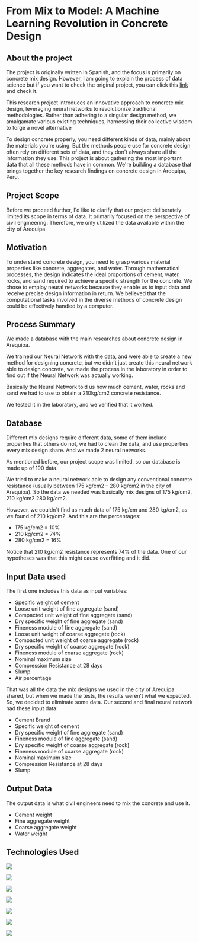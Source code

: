 # From Mix to Model: A Machine Learning Revolution in Concrete Design

## About the project

The project is originally written in Spanish, and the focus is primarily on concrete mix design. However, I am going to explain the process of data science but if you want to check the original project, you can click this [link](https://repositorio.ucsm.edu.pe/handle/20.500.12920/12366 "link") and check it. 

This research project introduces an innovative approach to concrete mix design, leveraging neural networks to revolutionize traditional methodologies. Rather than adhering to a singular design method, we amalgamate various existing techniques, harnessing their collective wisdom to forge a novel alternative

To design concrete properly, you need different kinds of data, mainly about the materials you're using. But the methods people use for concrete design often rely on different sets of data, and they don't always share all the information they use. This project is about gathering the most important data that all these methods have in common. We're building a database that brings together the key research findings on concrete design in Arequipa, Peru.

## Project Scope

Before we proceed further, I'd like to clarify that our project deliberately limited its scope in terms of data. It primarily focused on the perspective of civil engineering. Therefore, we only utilized the data available within the city of Arequipa

## Motivation

To understand concrete design, you need to grasp various material properties like concrete, aggregates, and water. Through mathematical processes, the design indicates the ideal proportions of cement, water, rocks, and sand required to achieve a specific strength for the concrete. We chose to employ neural networks because they enable us to input data and receive precise design information in return. We believed that the computational tasks involved in the diverse methods of concrete design could be effectively handled by a computer.

## Process Summary

We made a database with the main researches about concrete design in Arequipa.

We trained our Neural Network with the data, and were able to create a new method for designing concrete, but we didn´t just create this neural network able to design concrete, we made the process in the laboratory in order to find out if the Neural Network was actually working.

Basically the Neural Network told us how much cement, water, rocks and sand we had to use to obtain a 210kg/cm2 concrete resistance. 

We tested it in the laboratory, and we verified that it worked. 

## Database

Different mix designs require different data, some of them include properties that others do not, we had to clean the data, and use properties every mix design share. And we made 2 neural networks.

As mentioned before, our project scope was limited, so our database is made up of 190 data.

We tried to make a neural network able to design any conventional concrete resistance (usually between 175 kg/cm2 – 280 kg/cm2 in the city of Arequipa). So the data we needed was basically mix designs of 175 kg/cm2, 210 kg/cm2 280 kg/cm2.

However, we couldn´t find as much data of 175 kg/cm and 280 kg/cm2, as we found of 210 kg/cm2. And this are the percentages:

- 175 kg/cm2 = 10%
- 210 kg/cm2 = 74%
- 280 kg/cm2 = 16%

Notice that 210 kg/cm2 resistance represents 74% of the data. One of our hypotheses was that this might cause overfitting and it did.

## Input Data used

The first one includes this data as input variables:

- Specific weight of cement
- Loose unit weight of fine aggregate (sand)
- Compacted unit weight of fine aggregate (sand)
- Dry specific weight of fine aggregate (sand)
- Fineness module of fine aggregate (sand)
- Loose unit weight of coarse aggregate (rock)
- Compacted unit weight of coarse aggregate (rock)
- Dry specific weight of coarse aggregate (rock)
- Fineness module of coarse aggregate (rock)
- Nominal maximum size
- Compression Resistance at 28 days
- Slump
- Air percentage

That was all the data the mix designs we used in the city of Arequipa shared, but when we made the tests, the results weren’t what we expected. So, we decided to eliminate some data. Our second and final neural network had these input data:

- Cement Brand
- Specific weight of cement
- Dry specific weight of fine aggregate (sand)
- Fineness module of fine aggregate (sand)
- Dry specific weight of coarse aggregate (rock)
- Fineness module of coarse aggregate (rock)
- Nominal maximum size
- Compression Resistance at 28 days
- Slump

## Output Data

The output data is what civil engineers need to mix the concrete and use it. 

- Cement weight
- Fine aggregate weight
- Coarse aggregate weight
- Water weight 

## Technologies Used

[![](https://github.com/Ferloayza/NeuroMix-Designing-Concrete-with-AI/assets/158125362/26c404ed-0d1a-4ca8-9ad4-124714f3167f)](https://numpy.org/ "Numpy")

[![](https://github.com/Ferloayza/NeuroMix-Designing-Concrete-with-AI/assets/158125362/13404df9-50c1-41e7-948a-554dc152ae3b)](https://matplotlib.org/ "Matplotlib")

[![](https://github.com/Ferloayza/NeuroMix-Designing-Concrete-with-AI/assets/158125362/4f6cc6e3-b4c4-491b-b61f-79a86b2ebdaf)](https://pandas.pydata.org/ "Pandas")

[![](https://github.com/Ferloayza/NeuroMix-Designing-Concrete-with-AI/assets/158125362/7c83624b-5c54-4d53-a149-fdf69c1a3dd9)](https://www.tensorflow.org/ "Tensorflow")

[![](https://github.com/Ferloayza/NeuroMix-Designing-Concrete-with-AI/assets/158125362/f5e626e1-ebf3-4eb2-97b1-954c09203acc)](https://seaborn.pydata.org/ "Seaborn")

[![](https://github.com/Ferloayza/NeuroMix-Designing-Concrete-with-AI/assets/158125362/c63c8b9b-8ba7-408a-8fc9-69dc30820516)](https://scikit-learn.org/stable/ "Scikit-Learn")

[![](https://github.com/Ferloayza/NeuroMix-Designing-Concrete-with-AI/assets/158125362/ff69e08f-ea41-484f-83d2-39e0f3bbbc3a)](https://keras.io/ "Keras")
